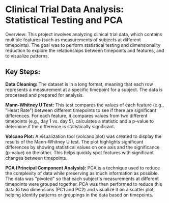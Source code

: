 # Clinical Trial Data Analysis: Statistical Testing and PCA
Overview:
This project involves analyzing clinical trial data, which contains multiple features (such as measurements of subjects at different timepoints). The goal was to perform statistical testing and dimensionality reduction to explore the relationships between timepoints and features, and to visualize patterns.

## Key Steps:

**Data Cleaning:**
The dataset is in a long format, meaning that each row represents a measurement at a specific timepoint for a subject.
The data is processed and prepared for analysis.

**Mann-Whitney U Test:**
This test compares the values of each feature (e.g., "Heart Rate") between different timepoints to see if there are significant differences.
For each feature, it compares values from two different timepoints (e.g., day 1 vs. day 5), calculates a statistic and a p-value to determine if the difference is statistically significant.

**Volcano Plot:**
A visualization tool (volcano plot) was created to display the results of the Mann-Whitney U test.
The plot highlights significant differences by showing statistical values on one axis and the significance (p-value) on the other.
This helps quickly spot features with significant changes between timepoints.

**PCA (Principal Component Analysis):**
PCA is a technique used to reduce the complexity of data while preserving as much information as possible.
The data was "pivoted" so that each subject's measurements at different timepoints were grouped together. PCA was then performed to reduce this data to two dimensions (PC1 and PC2) and visualize it on a scatter plot, helping identify patterns or groupings in the data based on timepoints.